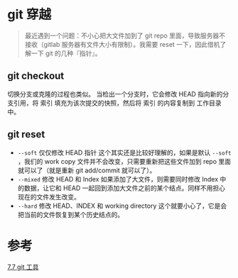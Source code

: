 # git 穿越

> 最近遇到一个问题：不小心把大文件加到了 git repo 里面，导致服务器不接收（gitlab 服务器有文件大小有限制）。我需要 reset 一下，因此借机了解一下 git 的几种『指针』。

## git checkout 
切换分支或克隆的过程也类似。 当检出一个分支时，它会修改 HEAD 指向新的分支引用，将 索引 填充为该次提交的快照，然后将 索引 的内容复制到 工作目录 中。

## git reset
- `--soft` 仅仅修改 HEAD 指针
这个其实还是比较好理解的，如果是默认 `--soft` ，我们的 work copy 文件并不会改变，只需要重新把这些文件加到 repo 里面就可以了（就是重新 git add/commit 就可以了）。
- `--mixed` 修改 HEAD 和 Index
如果添加了大文件，则需要同时修改 Index 中的数据，让它和 HEAD 一起回到添加大文件之前的某个结点。同样不用担心现在的文件发生改变。
- `--hard` 修改 HEAD、INDEX 和 working directory
这个就要小心了，它是会把当前的文件恢复到某个历史结点的。



# 参考
[7.7 git 工具](https://git-scm.com/book/zh/v2/Git-%E5%B7%A5%E5%85%B7-%E9%87%8D%E7%BD%AE%E6%8F%AD%E5%AF%86)
